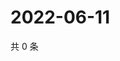 # 2022-06-11

共 0 条

<!-- BEGIN WEIBO -->
<!-- 最后更新时间 Sat Jun 11 2022 13:13:30 GMT+0800 (China Standard Time) -->

<!-- END WEIBO -->
